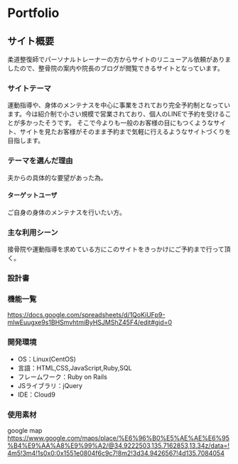 # Portfolio

## サイト概要
柔道整復師でパーソナルトレーナーの方からサイトのリニューアル依頼がありましたので、整骨院の案内や院長のブログが閲覧できるサイトとなっています。

### サイトテーマ
運動指導や、身体のメンテナスを中心に事業をされており完全予約制となっています。今は紹介制で小さい規模で営業されており、個人のLINEで予約を受けることが多かったそうです。
そこで今よりも一般のお客様の目にもつくようなサイト、サイトを見たお客様がそのまま予約まで気軽に行えるようなサイトづくりを目指します。

### テーマを選んだ理由
夫からの具体的な要望があった為。

#### ターゲットユーザ
ご自身の身体のメンテナスを行いたい方。

### 主な利用シーン
接骨院や運動指導を求めている方にこのサイトをきっかけにご予約まで行って頂く。

### 設計書

### 機能一覧
https://docs.google.com/spreadsheets/d/1QoKiUFp9-mIwEuugxe9s1BHSmvhtmiByHSJMShZ45F4/edit#gid=0

### 開発環境
- OS：Linux(CentOS)
- 言語：HTML,CSS,JavaScript,Ruby,SQL
- フレームワーク：Ruby on Rails
- JSライブラリ：jQuery
- IDE：Cloud9

### 使用素材
google map
https://www.google.com/maps/place/%E6%96%B0%E5%AE%AE%E6%95%B4%E9%AA%A8%E9%99%A2/@34.9222503,135.7162853,13.34z/data=!4m5!3m4!1s0x0:0x1551e0804f6c9c7!8m2!3d34.9426567!4d135.7084054

